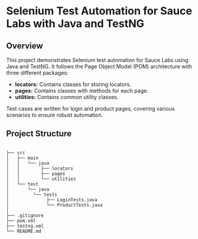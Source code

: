 # Selenium Test Automation for Sauce Labs with Java and TestNG

## Overview

This project demonstrates Selenium test automation for Sauce Labs using Java and TestNG. It follows the Page Object Model (POM) architecture with three different packages:

- **locators:** Contains classes for storing locators.
- **pages:** Contains classes with methods for each page.
- **utilities:** Contains common utility classes.

Test cases are written for login and product pages, covering various scenarios to ensure robust automation.

## Project Structure

```plaintext

├── src
│   ├── main
│   │   └── java
│   │        ├── locators
│   │        ├── pages           
│   │        └── utilities                       
│   └── test
│       └── java
│         └── tests   
│              ├── LoginTests.java        
│              └── ProductTests.java        
│                           
├── .gitignore
├── pom.xml
├── testng.xml
└── README.md

